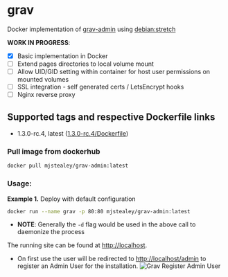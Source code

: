 # grav
Docker implementation of [grav-admin](https://getgrav.org) using [debian:stretch](https://hub.docker.com/_/debian/)

**WORK IN PROGRESS**:

- [x] Basic implementation in Docker
- [ ] Extend pages directories to local volume mount
- [ ] Allow UID/GID setting within container for host user permissions on mounted volumes
- [ ] SSL integration - self generated certs / LetsEncrypt hooks
- [ ] Nginx reverse proxy

## Supported tags and respective Dockerfile links

- 1.3.0-rc.4, latest ([1.3.0-rc.4/Dockerfile](https://github.com/mjstealey/grav/blob/master/1.3.0-rc.4/Dockerfile))

### Pull image from dockerhub

```bash
docker pull mjstealey/grav-admin:latest
```

### Usage:

**Example 1.** Deploy with default configuration

```bash
docker run --name grav -p 80:80 mjstealey/grav-admin:latest
```
- **NOTE**: Generally the `-d` flag would be used in the above call to daemonize the process

The running site can be found at [http://localhost](http://localhost).

- On first use the user will be redirected to [http://localhost/admin](http://localhost/admin) to register an Admin User for the installation.
![Grav Register Admin User](https://user-images.githubusercontent.com/5332509/27509308-a20baf8a-58c7-11e7-8371-d1d6c6edd0a4.png)
